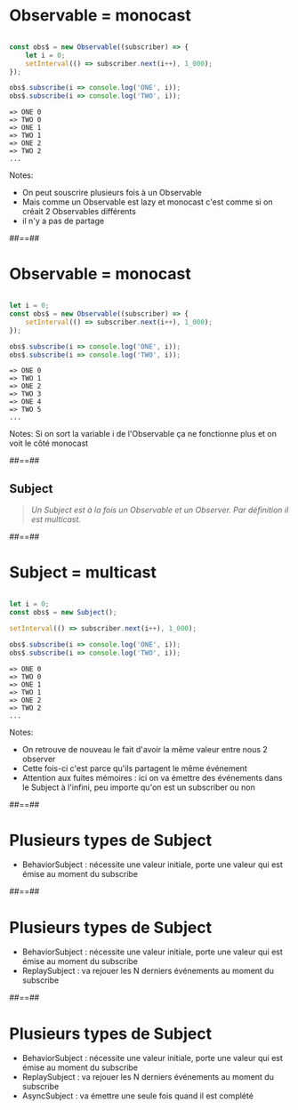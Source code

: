 # Observable = monocast

```typescript

const obs$ = new Observable((subscriber) => {
    let i = 0;
    setInterval(() => subscriber.next(i++), 1_000);
});

obs$.subscribe(i => console.log('ONE', i));
obs$.subscribe(i => console.log('TWO', i));
```

```text
=> ONE 0
=> TWO 0
=> ONE 1
=> TWO 1
=> ONE 2
=> TWO 2
...
```

Notes:

- On peut souscrire plusieurs fois à un Observable
- Mais comme un Observable est lazy et monocast c'est comme si on créait 2 Observables différents
- il n'y a pas de partage

##==##

# Observable = monocast

```typescript

let i = 0;
const obs$ = new Observable((subscriber) => {
    setInterval(() => subscriber.next(i++), 1_000);
});

obs$.subscribe(i => console.log('ONE', i));
obs$.subscribe(i => console.log('TWO', i));
```

```text
=> ONE 0
=> TWO 1
=> ONE 2
=> TWO 3
=> ONE 4
=> TWO 5
...
```

Notes:
Si on sort la variable i de l'Observable ça ne fonctionne plus et on voit le côté monocast

##==##

<!-- .slide: class="quote-slide" -->

## Subject

<blockquote>
<cite>
  Un Subject est à la fois un Observable et un Observer. Par définition il est multicast.
</cite>
</blockquote>

##==##

# Subject = multicast


```typescript

let i = 0;
const obs$ = new Subject();

setInterval(() => subscriber.next(i++), 1_000);

obs$.subscribe(i => console.log('ONE', i));
obs$.subscribe(i => console.log('TWO', i));
```

```text
=> ONE 0
=> TWO 0
=> ONE 1
=> TWO 1
=> ONE 2
=> TWO 2
...
```

Notes:

- On retrouve de nouveau le fait d'avoir la même valeur entre nous 2 observer
- Cette fois-ci c'est parce qu'ils partagent le même événement
- Attention aux fuites mémoires : ici on va émettre des événements dans le Subject à l'infini, peu importe qu'on est un subscriber ou non

##==##

# Plusieurs types de Subject

- BehaviorSubject : nécessite une valeur initiale, porte une valeur qui est émise au moment du subscribe

##==##

# Plusieurs types de Subject

- BehaviorSubject : nécessite une valeur initiale, porte une valeur qui est émise au moment du subscribe
- ReplaySubject : va rejouer les N derniers événements au moment du subscribe

##==##

# Plusieurs types de Subject

- BehaviorSubject : nécessite une valeur initiale, porte une valeur qui est émise au moment du subscribe
- ReplaySubject : va rejouer les N derniers événements au moment du subscribe
- AsyncSubject : va émettre une seule fois quand il est complété

